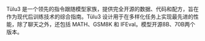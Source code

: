 Tülu3 是一个领先的指令跟随模型家族，提供完全开源的数据、代码和配方，旨在作为现代后训练技术的综合指南。Tülu3 设计用于在多样化任务上实现最先进的性能，除了聊天之外，还包括 MATH、GSM8K 和 IFEval。模型开源8B、70B两个版本。